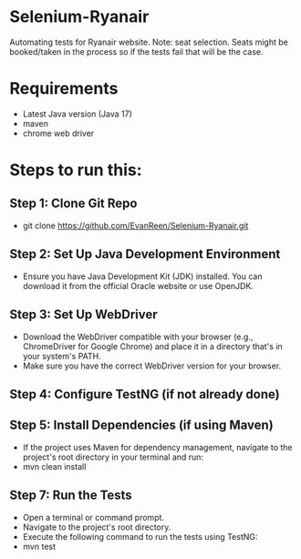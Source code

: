 # Selenium-Ryanair
Automating tests for Ryanair website.
Note: seat selection. Seats might be booked/taken in the process so if the tests fail that will be the case. 

# Requirements
- Latest Java version (Java 17)
- maven
- chrome web driver

# Steps to run this: 

## Step 1: Clone Git Repo

- git clone https://github.com/EvanReen/Selenium-Ryanair.git

## Step 2: Set Up Java Development Environment

- Ensure you have Java Development Kit (JDK) installed. You can download it from the official Oracle website or use OpenJDK.

## Step 3: Set Up WebDriver

- Download the WebDriver compatible with your browser (e.g., ChromeDriver for Google Chrome) and place it in a directory that's in your system's PATH.
- Make sure you have the correct WebDriver version for your browser.

## Step 4: Configure TestNG (if not already done)

## Step 5: Install Dependencies (if using Maven)

- If the project uses Maven for dependency management, navigate to the project's root directory in your terminal and run:
- mvn clean install

## Step 7: Run the Tests

- Open a terminal or command prompt.
- Navigate to the project's root directory.
- Execute the following command to run the tests using TestNG:
- mvn test

